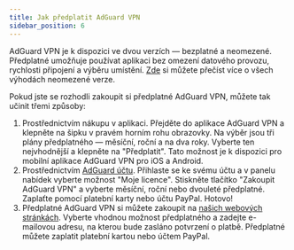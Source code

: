 ```yaml
---
title: Jak předplatit AdGuard VPN
sidebar_position: 6
---
```


AdGuard VPN je k dispozici ve dvou verzích — bezplatné a neomezené. Předplatné umožňuje používat aplikaci bez omezení datového provozu, rychlosti připojení a výběru umístění. [Zde](free-vs-unlimited.md) si můžete přečíst více o všech výhodách neomezené verze.

Pokud jste se rozhodli zakoupit si předplatné AdGuard VPN, můžete tak učinit třemi způsoby:

1. Prostřednictvím nákupu v aplikaci. Přejděte do aplikace AdGuard VPN a klepněte na šipku v pravém horním rohu obrazovky. Na výběr jsou tři plány předplatného — měsíční, roční a na dva roky. Vyberte ten nejvhodnější a klepněte na "Předplatit". Tato možnost je k dispozici pro mobilní aplikace AdGuard VPN pro iOS a Android.
2. Prostřednictvím [AdGuard účtu](https://my.adguard.com/main.html). Přihlaste se ke svému účtu a v panelu nabídek vyberte možnost "Moje licence". Stiskněte tlačítko "Zakoupit AdGuard VPN" a vyberte měsíční, roční nebo dvouleté předplatné. Zaplaťte pomocí platební karty nebo účtu PayPal. Hotovo!
3. Předplatné AdGuard VPN si můžete zakoupit na [našich webových stránkách](https://adguard-vpn.com/license.html). Vyberte vhodnou možnost předplatného a zadejte e-mailovou adresu, na kterou bude zasláno potvrzení o platbě. Předplatné můžete zaplatit platební kartou nebo účtem PayPal.